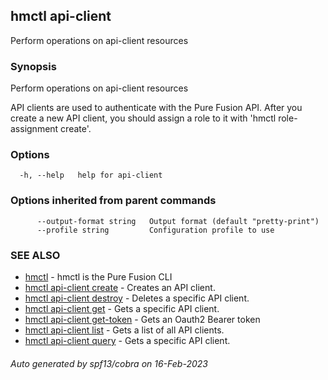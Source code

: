 ## hmctl api-client

Perform operations on api-client resources

### Synopsis

Perform operations on api-client resources

API clients are used to authenticate with the Pure Fusion API. After you create
a new API client, you should assign a role to it with 'hmctl role-assignment create'.
		

### Options

```
  -h, --help   help for api-client
```

### Options inherited from parent commands

```
      --output-format string   Output format (default "pretty-print")
      --profile string         Configuration profile to use
```

### SEE ALSO

* [hmctl](hmctl.md)	 - hmctl is the Pure Fusion CLI
* [hmctl api-client create](hmctl_api-client_create.md)	 - Creates an API client.
* [hmctl api-client destroy](hmctl_api-client_destroy.md)	 - Deletes a specific API client.
* [hmctl api-client get](hmctl_api-client_get.md)	 - Gets a specific API client.
* [hmctl api-client get-token](hmctl_api-client_get-token.md)	 - Gets an Oauth2 Bearer token
* [hmctl api-client list](hmctl_api-client_list.md)	 - Gets a list of all API clients.
* [hmctl api-client query](hmctl_api-client_query.md)	 - Gets a specific API client.

###### Auto generated by spf13/cobra on 16-Feb-2023
